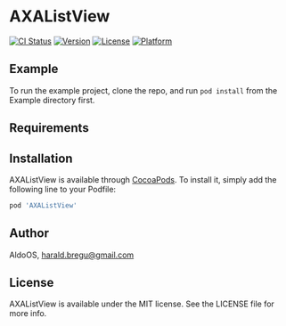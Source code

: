 # AXAListView

[![CI Status](https://img.shields.io/travis/AldoOS/AXAListView.svg?style=flat)](https://travis-ci.org/AldoOS/AXAListView)
[![Version](https://img.shields.io/cocoapods/v/AXAListView.svg?style=flat)](https://cocoapods.org/pods/AXAListView)
[![License](https://img.shields.io/cocoapods/l/AXAListView.svg?style=flat)](https://cocoapods.org/pods/AXAListView)
[![Platform](https://img.shields.io/cocoapods/p/AXAListView.svg?style=flat)](https://cocoapods.org/pods/AXAListView)

## Example

To run the example project, clone the repo, and run `pod install` from the Example directory first.

## Requirements

## Installation

AXAListView is available through [CocoaPods](https://cocoapods.org). To install
it, simply add the following line to your Podfile:

```ruby
pod 'AXAListView'
```

## Author

AldoOS, harald.bregu@gmail.com

## License

AXAListView is available under the MIT license. See the LICENSE file for more info.
